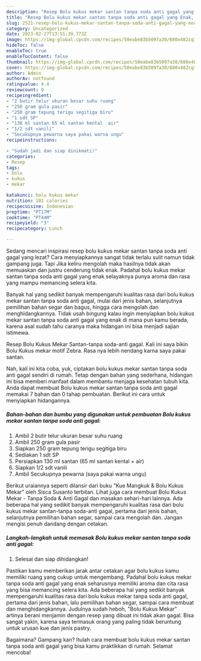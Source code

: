 ```yaml
---
description: "Resep Bolu kukus mekar santan tanpa soda anti gagal yang Enak, Buat Buka Puasa Enak"
title: "Resep Bolu kukus mekar santan tanpa soda anti gagal yang Enak, Buat Buka Puasa Enak"
slug: 2521-resep-bolu-kukus-mekar-santan-tanpa-soda-anti-gagal-yang-enak-buat-buka-puasa-enak
category: Uncategorized
date: 2023-02-27T13:51:39.773Z
image: https://img-global.cpcdn.com/recipes/58eabe83b5097a30/680x482cq70/bolu-kukus-mekar-santan-tanpa-soda-anti-gagal-foto-resep-utama.jpg
hideToc: false
enableToc: true
enableTocContent: false
thumbnail: https://img-global.cpcdn.com/recipes/58eabe83b5097a30/680x482cq70/bolu-kukus-mekar-santan-tanpa-soda-anti-gagal-foto-resep-utama.jpg
cover: https://img-global.cpcdn.com/recipes/58eabe83b5097a30/680x482cq70/bolu-kukus-mekar-santan-tanpa-soda-anti-gagal-foto-resep-utama.jpg
author: Admin
authorAv: notfound
ratingvalue: 4.4
reviewcount: 9
recipeingredient:
- "2 butir telur ukuran besar suhu ruang"
- "250 gram gula pasir"
- "250 gram tepung terigu segitiga biru"
- "1 sdt SP"
- "130 ml santan 65 ml santan kental  air"
- "1/2 sdt vanili"
- "Secukupnya pewarna saya pakai warna ungu"
recipeinstructions:

- "Sudah jadi dan siap dinikmati!"
categories:
- Resep
tags:
- bolu
- kukus
- mekar

katakunci: bolu kukus mekar 
nutrition: 101 calories
recipecuisine: Indonesian
preptime: "PT17M"
cooktime: "PT44M"
recipeyield: "3"
recipecategory: Lunch

---
```



Sedang mencari inspirasi resep bolu kukus mekar santan tanpa soda anti gagal yang lezat? Cara menyiapkannya sangat tidak terlalu sulit namun tidak gampang juga. Tapi Jika keliru mengolah maka hasilnya tidak akan memuaskan dan justru cenderung tidak enak. Padahal bolu kukus mekar santan tanpa soda anti gagal yang enak selayaknya punya aroma dan rasa yang mampu memancing selera kita.


Banyak hal yang sedikit banyak mempengaruhi kualitas rasa dari bolu kukus mekar santan tanpa soda anti gagal, mulai dari jenis bahan, selanjutnya pemilihan bahan segar dan bagus, hingga cara mengolah dan menghidangkannya. Tidak usah bingung kalau ingin menyiapkan bolu kukus mekar santan tanpa soda anti gagal yang enak di mana pun kamu berada, karena asal sudah tahu caranya maka hidangan ini bisa menjadi sajian istimewa.

Resep Bolu Kukus Mekar Santan-tanpa soda-anti gagal. Kali ini saya bikin Bolu Kukus mekar motif Zebra. Rasa nya lebih nendang karna saya pakai santan.


Nah, kali ini kita coba, yuk, ciptakan bolu kukus mekar santan tanpa soda anti gagal sendiri di rumah. Tetap dengan bahan yang sederhana, hidangan ini bisa memberi manfaat dalam membantu menjaga kesehatan tubuh kita. Anda dapat membuat Bolu kukus mekar santan tanpa soda anti gagal memakai 7 bahan dan 0 tahap pembuatan. Berikut ini cara untuk menyiapkan hidangannya.

<!--inarticleads1-->

##### Bahan-bahan dan bumbu yang digunakan untuk pembuatan Bolu kukus mekar santan tanpa soda anti gagal:

1. Ambil 2 butir telur ukuran besar suhu ruang
1. Ambil 250 gram gula pasir
1. Siapkan 250 gram tepung terigu segitiga biru
1. Sediakan 1 sdt SP
1. Persiapkan 130 ml santan (65 ml santan kental + air)
1. Siapkan 1/2 sdt vanili
1. Ambil Secukupnya pewarna (saya pakai warna ungu)


Berikut uraiannya seperti dilansir dari buku &#34;Kue Mangkuk &amp; Bolu Kukus Mekar&#34; oleh Sisca Susanto terbitan. Lihat juga cara membuat Bolu Kukus Mekar - Tanpa Soda &amp; Anti Gagal dan masakan sehari-hari lainnya. Ada beberapa hal yang sedikit banyak mempengaruhi kualitas rasa dari bolu kukus mekar santan-tanpa soda-anti gagal, pertama dari jenis bahan, selanjutnya pemilihan bahan segar, sampai cara mengolah dan. Jangan mengisi penuh dandang dengan cetakan. 

<!--inarticleads2-->

##### Langkah-langkah untuk memasak Bolu kukus mekar santan tanpa soda anti gagal:


1. Selesai dan siap dihidangkan!

Pastikan kamu memberikan jarak antar cetakan agar bolu kukus kamu memiliki ruang yang cukup untuk mengembang. Padahal bolu kukus mekar tanpa soda anti gagal yang enak seharusnya memiliki aroma dan cita rasa yang bisa memancing selera kita. Ada beberapa hal yang sedikit banyak mempengaruhi kualitas rasa dari bolu kukus mekar tanpa soda anti gagal, pertama dari jenis bahan, lalu pemilihan bahan segar, sampai cara membuat dan menghidangkannya. Judulnya sudah heboh, &#34;Bolu Kukus Mekar&#34; artinya berani menjamin dengan resep yang dibuat ini tidak akan gagal. Bisa sangat yakin, karena saya termasuk orang yang paling tidak beruntung untuk urusan kue dan jenis pastry. 

Bagaimana? Gampang kan? Itulah cara membuat bolu kukus mekar santan tanpa soda anti gagal yang bisa kamu praktikkan di rumah. Selamat mencoba!
